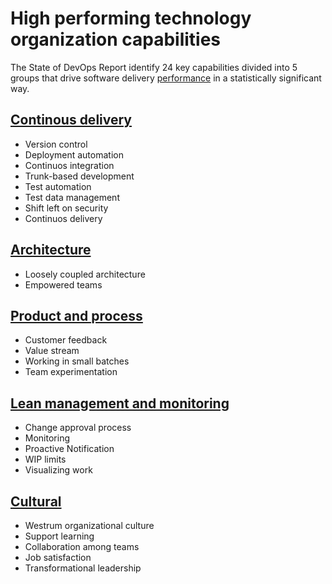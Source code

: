 # High performing technology organization capabilities


The State of DevOps Report identify 24 key capabilities divided into 5 groups that drive software delivery [performance](performance) in a statistically significant way.


## [Continous delivery](Continuous%20delivery/)
* Version control
* Deployment automation
* Continuos integration
* Trunk-based development
* Test automation 
* Test data management
* Shift left on security
* Continuos delivery


## [Architecture](Architecture)
* Loosely coupled architecture
* Empowered teams


## [Product and process](Product%20and%20process)
* Customer feedback
* Value stream
* Working in small batches
* Team experimentation


## [Lean management and monitoring](Lean%20management%20and%20monitoring)
* Change approval process
* Monitoring 
* Proactive Notification 
* WIP limits 
* Visualizing work 


## [Cultural](Cultural)
* Westrum organizational culture
* Support learning
* Collaboration among teams
* Job satisfaction
* Transformational leadership


